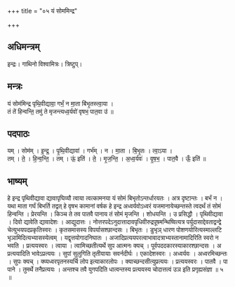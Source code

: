 +++
title = "०५ यं सोममिन्द्र"

+++
## अधिमन्त्रम्
इन्द्रः। गाथिनो विश्वामित्रः। त्रिष्टुप्।

## मन्त्रः
यं सोम॑मिन्द्र पृथि॒वीद्यावा॒ गर्भं॒ न मा॒ता बि॑भृ॒तस्त्वा॒या ।  
तं ते॑ हिन्वन्ति॒ तमु॑ ते मृजन्त्यध्व॒र्यवो॑ वृषभ॒ पात॒वा उ॑ ॥

## पदपाठः
यम् । सोम॑म् । इ॒न्द्र॒ । पृ॒थि॒वीद्यावा॑ । गर्भ॑म् । न । मा॒ता । बि॒भृ॒तः । त्वा॒ऽया ।  
तम् । ते॒ । हि॒न्व॒न्ति॒ । तम् । ऊं॒ इति॑ । ते॒ । मृ॒ज॒न्ति॒ । अ॒ध्व॒र्यवः॑ । वृ॒ष॒भ॒ । पात॒वै । ऊँ॒ इति॑ ॥

## भाष्यम्
हे इन्द्र पृथिवीद्यावा द्यावापृघिव्यौ त्वाया त्वत्कामनया यं सोमं बिभृतोऽन्तर्धारयतः । अत्र दृष्टान्तः । बर्भं न । यथा माता गर्घं बिभर्ति तद्वत् हे वृषभ कामानां वर्षक हे इन्द्र अध्वर्यवोऽध्वरं यजमानायेच्छन्तस्ते त्वदर्थं तं सोमं हिन्वन्ति । प्रेरयन्ति । किञ्च ते तव पातवै पानाय तं सोमं मृजन्ति । शोधयन्ति । उ प्रसिद्धौ । पृथिवीद्यावा । दिवो द्यावेति द्यावादेशः । आद्युदात्तः । नोत्तरपदेऽनुदात्तादावपृधिवीरुद्रपूषमन्थिष्वित्यत्र पर्युदासाद्देवताद्वन्द्वे चेत्युभयपदप्रकृतिस्वरः । कृतसमासस्य विपर्यासश्छान्दसः । बिभृतः । डुभृञ् धारण पोशणयोरित्यस्माल्लटि भृञामिदित्यभ्यासस्येत्वम् । यद्वृत्तयोगादनिघातः । अजादिप्रत्ययपरत्वाभावादत्राभ्यस्तानामादिरिति स्वरो न भवति । प्रत्ययस्वरः । त्वाया । त्वामिच्छतीत्यर्थे सुप आत्मनः क्यच् । पूर्वपददकारस्याकारश्छान्दसः । अ प्रत्ययादिति भावेऽप्रत्ययः । सुपां सुलुगिति तृतीयायाः सवर्नदीर्घः । एकादेशस्वरः । अध्वर्यवः । अध्वरमिच्छन्तः । सुपः क्यच् । क्व्यध्वरपृतनस्यर्चि लोप इत्याकारलोपः । क्याच्छन्दसीत्युप्रत्ययः । प्रत्ययस्वरः । पातवै । पा पाने । तुमर्थे तनैप्रत्ययः । अन्तश्च तवै युगपदिति धात्वन्तस्य प्रत्ययस्य चोदात्तत्वं उञ इति प्रगृह्यसंज्ञा ॥ ५ ॥